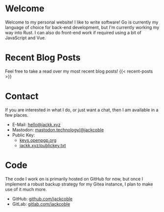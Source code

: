 # Welcome
Welcome to my personal website! I like to write software! Go is currently my language of choice for back-end development, but I'm currently working my way into Rust. I can also do front-end work if required using a bit of JavaScript and Vue.

# Recent Blog Posts
Feel free to take a read over my most recent blog posts!
{{< recent-posts >}}

# Contact
If you are interested in what I do, or just want a chat, then I am available
in a few places.

- E-Mail: [hello@jackk.xyz](mailto:hello@jackk.xyz)
- Mastodon: [mastodon.technology/@jackcoble](https://mastodon.technology/@jackcoble)
- Public Key: 
    - [keys.openpgp.org](https://keys.openpgp.org/vks/v1/by-fingerprint/F2ADB9D9BFD71DC7D7FA2313A2C568724B324701)
    - [jackk.xyz/publickey.txt](https://jackk.xyz/publickey.txt)

# Code
The code I work on is primarily hosted on GitHub for now, but once I implement a robust backup strategy for my Gitea instance, I plan to make use of it much more.

- GitHub: [github.com/jackcoble](https://github.com/jackcoble)
- GitLab: [gitlab.com/jackcoble](https://gitlab.com/jackcoble)